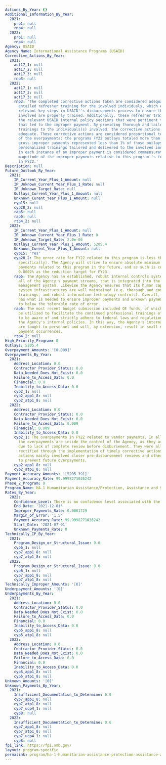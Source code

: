 ```yaml
---
Actions_By_Year: {}
Additional_Information_By_Year:
  2021:
    pro1: null
    rnp4: null
  2022:
    pro1: null
    rnp4: null
Agency: USAID
Agency_Name: International Assistance Programs (USAID)
Corrective_Actions_By_Year:
  2021:
    act17_1: null
    act17_2: null
    act17_3: null
    rnp3: null
  2022:
    act17_1: null
    act17_2: null
    act17_3: null
    rnp3: 'The completed corrective actions taken are considered adequate as they
      entailed refresher training for the involved individuals, which emphasized the
      relevant key steps in USAID''s disbursements process to ensure that the individual(s)
      involved are properly trained. Additionally, these refresher trainings emphasized
      the relevant USAID internal policy sections that were pertinent to the error
      that led to the improper payment. By providing thorough and tailored refresher
      trainings to the individuals(s) involved, the corrective actions are considered
      adequate. These corrective actions are considered proportional to the severity
      of the overpayments: the programs FY22 outlays totaled more than $1B, while
      gross improper payments represented less than 1% of those outlays. As such,
      personalized trainings tailored and delivered to the involved individual(s)
      in each instance of an improper payment is considered commensurate with the
      magnitude of the improper payments relative to this program''s total outlays
      in FY22.'
Description: null
Future_Outlook_By_Year:
  2021:
    IP_Current_Year_Plus_1_Amount: null
    IP_Unknown_Current_Year_Plus_1_Rate: null
    IP_Unknown_Target_Rate: null
    Outlays_Current_Year_Plus_1_Amount: null
    Unknown_Curent_Year_Plus_1_Amount: null
    cyp15: null
    cyp20_2: null
    rap5: null
    rap6: null
    rtp4_2: null
  2022:
    IP_Current_Year_Plus_1_Amount: null
    IP_Unknown_Current_Year_Plus_1_Rate: 0
    IP_Unknown_Target_Rate: 2.0e-06
    Outlays_Current_Year_Plus_1_Amount: 5205.4
    Unknown_Curent_Year_Plus_1_Amount: null
    cyp15: 'Yes'
    cyp20_2: The error rate for FY22 related to this program is less than 1% (0.0002%,
      specifically). The Agency will strive to ensure absolute minimum gross improper
      payments related to this program in the future, and as such is comfortable setting
      0.0002% as the reduction target for FY23.
    rap5: The Agency has an established, robust internal controls system that covers
      all of the Agency's payment streams, that is integrated into the Phoenix financial
      management system. Likewise the Agency ensures that its human capital and information
      system infrastructures are well maintained (e.g. thorough and comprehensive
      trainings, and robust information technology controls). Overall, the Agency
      has what is needed to ensure improper payments and unknown payments are reduced
      to below the tolerable rate of error.
    rap6: The most recent budget submission included OE funds, of which some will
      be utilized to facilitate the continued professional trainings of Agency staff
      to be aware of and strictly adhere to federal laws and regulations as well as
      the Agency's internal policies. In this way, the Agency's internal controls
      are taught to personnel and will, by extension, result in small number of improper/unknown
      payment occurrences.
    rtp4_2: null
High_Priority_Program: 0
Outlays: 5205.4
Overpayment_Amounts: '[0.009]'
Overpayments_By_Year:
  2021:
    Address_Location: 0.0
    Contractor_Provider_Status: 0.0
    Data_Needed_Does_Not_Exist: 0.0
    Failure_to_Access_Data: 0.0
    Financial: 0.0
    Inability_to_Access_Data: 0.0
    cyp2_1: null
    cyp2_app1_8: null
    cyp2_atp1_8: null
  2022:
    Address_Location: 0.0
    Contractor_Provider_Status: 0.0
    Data_Needed_Does_Not_Exist: 0.0
    Failure_to_Access_Data: 0.009
    Financial: 0.009
    Inability_to_Access_Data: 0.0
    cyp2_1: The overpayments in FY22 related to vendor payments. In all instances,
      the overpayments are inside the control of the Agency, as they arose from overpayments
      due to lack of complete review before disbursement. They were all subsequently
      rectified through the implementation of timely corrective actions. These corrective
      actions mainly involved closer pre-disbursement reviews and other internal controls
      to prevent future overpayments.
    cyp2_app1_8: null
    cyp2_atp1_8: null
Payment_Accuracy_Amounts: '[5205.391]'
Payment_Accuracy_Rate: 99.9998271026242
Phase_2_Program: 0
Program_Name: HA.1 Humanitarian Assistance/Protection, Assistance and Solutions
Rates_By_Year:
  2022:
    Confidence_Level: There is no confidence level associated with the estimate
    End_Date: '2021-12-01'
    Improper_Payments_Rate: 0.0001729
    Margin_of_Error: '1.5'
    Payment_Accuracy_Rate: 99.9998271026242
    Start_Date: '2021-07-01'
    Unknown_Payments_Rate: 0
Technically_IP_By_Year:
  2021:
    Program_Design_or_Structural_Issue: 0.0
    cyp6_1: null
    cyp7_app1_8: null
    cyp7_atp1_8: null
  2022:
    Program_Design_or_Structural_Issue: 0.0
    cyp6_1: null
    cyp7_app1_8: null
    cyp7_atp1_8: null
Technically_Improper_Amounts: '[0]'
Underpayment_Amounts: '[0]'
Underpayments_By_Year:
  2021:
    Address_Location: 0.0
    Contractor_Provider_Status: 0.0
    Data_Needed_Does_Not_Exist: 0.0
    Failure_to_Access_Data: 0.0
    Financial: 0.0
    Inability_to_Access_Data: 0.0
    cyp5_app1_8: null
    cyp5_atp1_8: null
  2022:
    Address_Location: 0.0
    Contractor_Provider_Status: 0.0
    Data_Needed_Does_Not_Exist: 0.0
    Failure_to_Access_Data: 0.0
    Financial: 0.0
    Inability_to_Access_Data: 0.0
    cyp5_app1_8: null
    cyp5_atp1_8: null
Unknown_Amounts: '[0]'
Unknown_Payments_By_Year:
  2021:
    Insufficient_Documentation_to_Determine: 0.0
    cyp7_app1_8: null
    cyp7_atp1_8: null
    cyp7_ucp4_1: null
    cyp8: null
  2022:
    Insufficient_Documentation_to_Determine: 0.0
    cyp7_app1_8: null
    cyp7_atp1_8: null
    cyp7_ucp4_1: null
    cyp8: null
fpi_link: https://fpi.omb.gov/
layout: program-specific
permalink: program/ha-1-humanitarian-assistance-protection-assistance-and-solut-d624e41b.html
---
```


